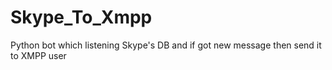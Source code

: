 Skype_To_Xmpp
=============

Python bot which listening Skype's DB and if got new message then send it to XMPP user
